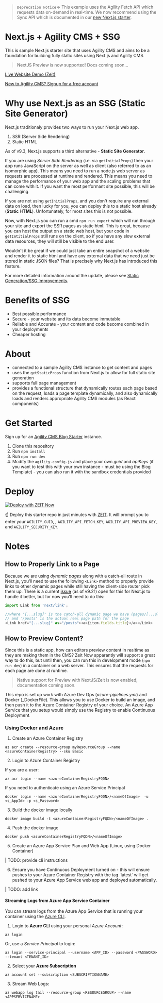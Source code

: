 > `Deprecation Notice`=> This example uses the Agility Fetch API which requests data on-demand in real-time. We now recommend using the Sync API which is documented in our [new Next.js starter](https://github.com/agility/agilitycms-nextjs-starter-2020).

# Next.js + Agility CMS + SSG 
This is sample Next.js starter site that uses Agility CMS and aims to be a foundation for building fully static sites using Next.js and Agility CMS.

> NextJS Preview is now supported! Docs coming soon...

[Live Website Demo (Zeit)](https://agility-next-starter-ssg.netlify.com/)

[New to Agility CMS? Signup for a free account](https://agilitycms.com/free)

# Why use Next.js as an SSG (Static Site Generator)
Next.js traditionaly provides two ways to run your Next.js web app.
1. SSR (Server Side Rendering)
2. Static HTML

As of v9.3, Next.js supports a third alternative - **Static Site Generator**.

If you are using *Server Side Rendering* (i.e. via `getInitialProps`) then your app runs JavaScript on the server as well as client (also referred to as an isomorphic app). This means you need to run a node.js web server as requests are processed at runtime and rendered. This means you need to manage the performance of your web app and the scaling problems that can come with it. If you want the most performant site possible, this will be challenging.

If you are not using `getInitialProps`, and you don't require any external data on load, then lucky for you, you can deploy this to a static host already (**Static HTML**). Unfortunately, for most sites this is not possible.

Now, with Next.js you can run a cmd `npm run export` which will run through your site and export the SSR pages as static html. This is great, because you can host the output on a static web host, but your code in `getIntitialProps` still runs on the client, so if you have any slow external data resources, they will still be visible to the end user.

Wouldn't it be great if we could just take an entire snapshot of a website and render it to static html and have any external data that we need just be stored in static JSON files? That is precisely why Next.js has introduced this feature.

For more detailed information around the update, please see [Static Generation/SSG Improvements](https://github.com/zeit/next.js/issues/9524).

# Benefits of SSG
- Best possible performance
- Secure - your website and its data become immutable
- Reliable and Accurate - your content and code become combined in your deployments
- Cheaper hosting 

# About
- connected to a sample Agility CMS instance to get content and pages
- uses the `getStaticProps` function from Next.js to allow for full static site generation
- supports full page management
- provides a functional structure that dynamically routes each page based on the request, loads a page template dynamically, and also dynamically loads and renders appropriate Agility CMS modules (as React components)

# Get Started
Sign up for an [Agility CMS Blog Starter](https://account.agilitycms.com/sign-up?product=agility-free) instance.

1. Clone this repository
2. Run `npm install`
3. Run `npm run dev`
4. Modify the `agility.config.js` and place your own *guid* and *apiKeys* (if you want to test this with your own instance - must be using the Blog Template) - you can also run it with the sandbox credentials provided

# Deploy
[![Deploy with ZEIT Now](https://zeit.co/button)](https://zeit.co/import/project?template=https://github.com/agility/agilitycms-next-starter-ssg)

☝️ Deploy this starter repo in just minutes with [ZEIT](https://zeit.co/). It will prompt you to enter your `AGILITY_GUID`, , `AGILITY_API_FETCH_KEY`, `AGILITY_API_PREVIEW_KEY`, and `AGILITY_SECURITY_KEY`.

# Notes
## How to Properly Link to a Page
Because we are using *dynamic pages* along with a catch-all route in Next.js, you'll need to use the following `<Link>` method to properly provide links to other dynamic pages while still having the client-side router pick them up. There is a current [issue](https://github.com/zeit/next.js/issues/8207) (as of v9.21) open for this for Next.js to handle it better, but for now you'll need to do this:
``` javascript
import Link from 'next/link';

//where '[...slug]' is the catch-all dynamic page we have (pages/[...slug].js)
// and '/posts' is the actual real page path for the page
<Link href="[...slug]" as="/posts"><a>{item.fields.title}</a></Link>
```

## How to Preview Content?
Since this is a static app, how can editors preview content in realtime as they are making them in the CMS? Zeit Now apparantly will support a great way to do this, but until then, you can run this in development mode (`npm run dev`) in a container on a web server. This ensures that the requests for each page are done at runtime.

> Native support for Preview with NextJS/Zeit is now enabled, documentation coming soon.

This repo is set up work with Azure Dev Ops (_azure-pipelines.yml_) and Docker (_DockerFile). This allows you to use Docker to build an image, and then push it to the Azure Container Registry of your choice. An Azure App Service that you setup would simply use the Registry to enable Continuous Deployment.

### Using Docker and Azure

1. Create an Azure Container Registry
```
az acr create --resource-group myResourceGroup --name <azureContainerRegistry> --sku Basic
```

2. Login to Azure Container Registry

If you are a user:
```
az acr login --name <azureContainerRegistryFQDN>
```

If you need to authenticate using an Azure Service Principal
```
docker login --name <azureContainerRegistryFQDN>/<nameOfImage>  -u <s_AppId> -p <s_Password>
```

3. Build the docker image locally
```
docker image build -t <azureContainerRegistryFQDN>/<nameOfImage> .   
```

4. Push the docker image
```
docker push <azureContainerRegistryFQDN>/<nameOfImage>
```

5. Create an Azure App Service Plan and Web App (Linux, using Docker Container)

| TODO: provide cli instructions

6. Ensure you have Continuous Deployment turned on - this will ensure pushes to your Azure Container Registry with the tag 'latest' will get pushed to your Azure App Service web app and deployed automatically.

| TODO: add link

#### Streaming Logs from Azure App Service Container
You can stream logs from the Azure App Service that is running your container using the [Azure CLI](https://docs.microsoft.com/en-us/cli/azure/install-azure-cli?view=azure-cli-latest).

1. Login to **Azure CLI** using your personal *Azure Account*:
  ```
  az login
  ```
  Or, use a *Service Principal* to login:
  ```
  az login --service-principal --username <APP_ID> --password <PASSWORD> --tenant <TENANT_ID>
  ```
  
2. Select your **Azure Subscription**
  ```
  az account set --subscription <SUBSCRIPTIONNAME>
  ```
  
3. Stream Web Logs:
  ```
  az webapp log tail --resource-group <RESOURCEGROUP> --name <APPSERVICENAME>
  ```
  



